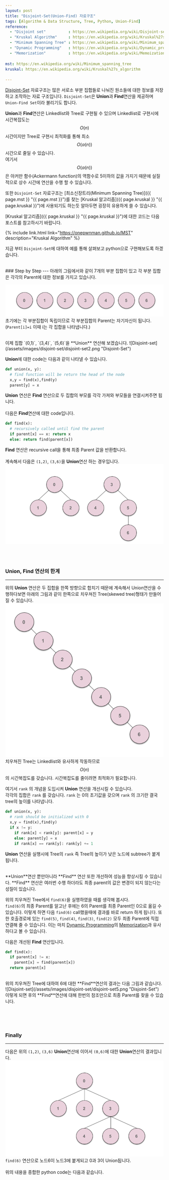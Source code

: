 ```yaml
---
layout: post
title: "Disjoint-Set(Union-Find) 자료구조"
tags: [Algorithm & Data Structure, Tree, Python, Union-Find]
reference: 
  - "Disjoint set"          : https://en.wikipedia.org/wiki/Disjoint-set_data_structure 
  - "Kruskal Algorithm"     : https://en.wikipedia.org/wiki/Kruskal%27s_algorithm
  - "Minimum Spanning Tree" : https://en.wikipedia.org/wiki/Minimum_spanning_tree
  - "Dynamic Programming"   : https://en.wikipedia.org/wiki/Dynamic_programming
  - "Memorization"          : https://en.wikipedia.org/wiki/Memoization

mst: https://en.wikipedia.org/wiki/Minimum_spanning_tree
kruskal: https://en.wikipedia.org/wiki/Kruskal%27s_algorithm 

---
```


[Disjoint-Set](https://en.wikipedia.org/wiki/Disjoint-set_data_structure "https://en.wikipedia.org/wiki/Disjoint-set_data_structure") 자료구조는 많은 서로소 부분 집합들로 나눠진 원소들에 대한 정보를 저장하고 조작하는 자료 구조입니다. `Disjoint-Set`은 **Union**과 **Find**연산을 제공하며 `Union-Find Set`이라 불리기도 합니다.

**Union**과 **Find**연산은 Linkedlist와 Tree로 구현될 수 있으며 Linkedlist로 구현시에 시간복잡도는 $$O(n)$$시간이지만 Tree로 구현시 최적화를 통해 최소 $$O(\alpha(n))$$시간으로 줄일 수 있습니다.      
여기서 $$O(\alpha(n))$$은 아커만 함수(Ackermann function)의 역함수로 5이하의 값을 가지기 때문에 실질적으로 상수 시간에 연산을 수행 할 수 있습니다.  

또한 `Disjoint-Set` 자료구조는 [최소신장트리(Minimum Spanning Tree)]({{ page.mst }} "{{ page.mst }}")를 찾는 [Kruskal 알고리즘]({{ page.kruskal }} "{{ page.kruskal }}")에 사용되기도 하는듯 알아두면 굉장히 유용하게 쓸 수 있습니다.  

[Kruskal 알고리즘]({{ page.kruskal }} "{{ page.kruskal }}")에 대한 코드는 다음 포스트를 참고하시기 바랍니다.

{% include link.html link="https://onepwnman.github.io/MST" description="Kruskal Algorithm" %}

지금 부터 `Disjoint-Set`에 대하여 예를 통해 살펴보고 python으로 구현해보도록 하겠습니다.  

<br> 
### Step by Step
---
아래의 그림에서와 같이 7개의 부분 집합이 있고 각 부분 집합은 각각의 Parent에 대한 정보를 가지고 있습니다.

![Disjoint-set](/assets/images/disjoint-set/disjoint-set1.png "Disjoint-Set")
초기에는 각 부분집합이 독립이므로 각 부분집합의 Parent는 자기자신이 됩니다.   
(`Parent[i]=i` 이때 i는 각 집합을 나타냅니다.)

<br>
이제 집합 `(0,1)`, `(3,4)`, `(5,6)`을 **Union** 연산해 보겠습니다.
![Disjoint-set](/assets/images/disjoint-set/disjoint-set2.png "Disjoint-Set")

**Union**에 대한 code는 다음과 같이 나타낼 수 있습니다.
```python
def union(x, y):
  # find function will be return the head of the node
  x,y = find(x),find(y)
  parent[y] = x 
```    
**Union** 연산은 **Find** 연산으로 두 집합의 부모를 각각 가져와 부모들을 연결시켜주면 됩니다.  
<br>
다음은 **Find**연산에 대한 code입니다.
```python
def find(x):
  # recursively called until find the parent
  if parent[x] == x: return x
  else: return find(parent[x])
```
**Find** 연산은 recursive call을 통해 최종 Parent 값을 반환합니다.  
<br>
계속해서 다음은 `(1,2)`, `(3,6)`을 **Union**연산 하는 경우입니다.   
![Disjoint-set](/assets/images/disjoint-set/disjoint-set3.png "Disjoint-Set")  

<br><br>
### Union, Find 연산의 한계
---
위의 **Union** 연산은 두 집합을 한쪽 방향으로 합치기 때문에 계속해서 Union연산을 수행하다보면 아래의 그림과 같이 한쪽으로 치우쳐진 Tree(skewed tree)형태가 만들어 질 수 있습니다.
![Disjoint-set](/assets/images/disjoint-set/disjoint-set4.png "Disjoint-Set")  
 치우쳐진 Tree는 Linkedlist와 유사하게 작동하므로 $$O(n)$$의 시간복잡도를 갖습니다. 시간복잡도를 줄이려면 최적화가 필요합니다.    

여기서 `rank` 의 개념을 도입시켜 **Union** 연산을 개선시킬 수 있습니다.  
  각각의 집합은 `rank` 를 갖습니다. `rank` 는 0의 초기값을 갖으며 `rank` 의 크기란 결국 tree의 높이를 나타냅니다.

```python
def union(x, y):
  # rank should be initialized with 0
  x,y = find(x),find(y)
  if x != y:
    if rank[x] < rank[y]: parent[x] = y
    else: parent[y] = x
    if rank[x] == rank[y]: rank[y] += 1
```
**Union** 연산을 실행시에 Tree의 `rank` 즉 Tree의 높이가 낮은 노드에 subtree가 붙게됩니다.  



<br>
**Union**연산 뿐만아니라 **Find** 연산 또한 개선하여 성능을 향상시킬 수 있습니다.  
**Find** 연산은 여러번 수행 하더라도 최종 parent의 값은 변경이 되지 않는다는 성질이 있습니다.   

위의 치우쳐진 Tree에서 `find(6)`을 실행하였을 때를 생각해 봅시다.   
`find(6)`의 최종 Parent를 알고난 후에는 6의 Parent를 최종 Parent인 0으로 옮길 수 있습니다. 이렇게 하면 다음 `find(6)` call했을때에 결과를 바로 return 하게 됩니다.
또한 호출경로에 있는 `find(5)`, `find(4)`, `find(3)`, `find(2)` 모두 최종 Parent에 직접 연결해 줄 수 있습니다.  이는 마치 [Dynamic Programming](https://en.wikipedia.org/wiki/Dynamic_programming "https://en.wikipedia.org/wiki/Dynamic_programming")의 [Memorization](https://en.wikipedia.org/wiki/Memoization "https://en.wikipedia.org/wiki/Memoization")과 유사하다고 볼 수 있습니다.  

다음은 개선된 **Find** 연산입니다.
```python
def find(x):
  if parent[x] != x:
    parent[x] = find(parent[x]) 
  return parent[x]
```   
<br>
위의 치우쳐진 Tree에 대하여 6에 대한 **Find**연산의 결과는 다음 그림과 같습니다.
![Disjoint-set](/assets/images/disjoint-set/disjoint-set5.png "Disjoint-Set") 
이렇게 되면 후의 **Find**연산에 대해 한번의 참조만으로 최종 Parent를 찾을 수 있습니다.

<br><br><br>
### Finally
---
다음은 위의 `(1,2)`, `(3,6)` **Union**연산에 이어서 `(0,6)`에 대한 **Union**연산의 결과입니다.
![Disjoint-set](/assets/images/disjoint-set/disjoint-set6.png "Disjoint-Set") 
`find(6)` 연산으로 노드6이 노드3에 붙게되고 0과 3이 Union됩니다.
<br> <br>
위의 내용을 종합한 python code는 다음과 같습니다.
<script src="https://gist.github.com/onepwnman/c8e9cc8368a3b0147bfbdb38c6472dcf.js"></script>


[^1]: <https://en.wikipedia.org/wiki/Disjoint-set_data_structure>
